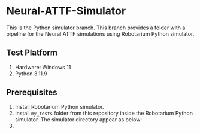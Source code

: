# Neural-ATTF-Simulator
This is the Python simulator branch. This branch provides a folder with a pipeline for the Neural ATTF simulations using Robotarium Python simulator.

## Test Platform
1. Hardware: Windows 11
2. Python 3.11.9

## Prerequisites
1. Install Robotarium Python simulator.
2. Install `my_tests` folder from this repository inside the Robotarium Python simulator. The simulator directory appear as below:
3. 
